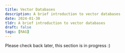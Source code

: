 ```yaml
---
title: Vector Databases
description: A brief introduction to vector databases
date: 2024-01-30
tldr: A brief introduction to vector databases
draft: false
tags: [RAG] 
---
```


Please check back later, this section is in progress :)

